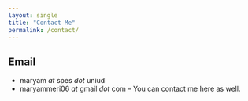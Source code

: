 ```yaml
---
layout: single
title: "Contact Me"
permalink: /contact/
---
```


## Email

- maryam *at* spes *dot* uniud  
- maryammeri06 *at* gmail *dot* com – You can contact me here as well.  

